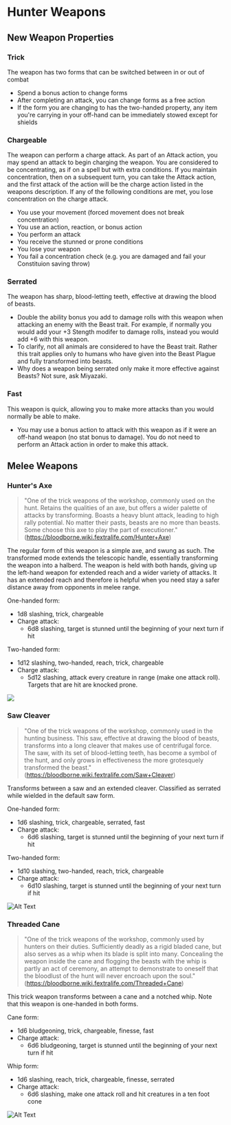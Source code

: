 # Hunter Weapons

## New Weapon Properties

### Trick
The weapon has two forms that can be switched between in or out of combat
- Spend a bonus action to change forms
- After completing an attack, you can change forms as a free action
- If the form you are changing to has the two-handed property, any item you're carrying in your off-hand can be immediately stowed except for shields

### Chargeable
The weapon can perform a charge attack. As part of an Attack action, you may spend an attack to begin charging the weapon. You are considered to be concentrating, as if on a spell but with extra conditions. If you maintain concentration, then on a subsequent turn, you can take the Attack action, and the first attack of the action will be the charge action listed in the weapons description. If any of the following conditions are met, you lose concentration on the charge attack.
- You use your movement (forced movement does not break concentration)
- You use an action, reaction, or bonus action
- You perform an attack
- You receive the stunned or prone conditions
- You lose your weapon
- You fail a concentration check (e.g. you are damaged and fail your Constituion saving throw)

### Serrated 
The weapon has sharp, blood-letting teeth, effective at drawing the blood of beasts.
- Double the ability bonus you add to damage rolls with this weapon when attacking an enemy with the Beast trait. For example, if normally you would add your +3 Stength modifer to damage rolls, instead you would add +6 with this weapon. 
- To clarify, not all animals are considered to have the Beast trait. Rather this trait applies only to humans who have given into the Beast Plague and fully transformed into beasts.
- Why does a weapon being serrated only make it more effective against Beasts? Not sure, ask Miyazaki. 

### Fast
This weapon is quick, allowing you to make more attacks than you would normally be able to make.
- You may use a bonus action to attack with this weapon as if it were an off-hand weapon (no stat bonus to damage). You do not need to perform an Attack action in order to make this attack.

## Melee Weapons

### Hunter's Axe
> "One of the trick weapons of the workshop, commonly used on the hunt. Retains the qualities of an axe, but offers a wider palette of attacks by transforming. Boasts a heavy blunt attack, leading to high rally potential. No matter their pasts, beasts are no more than beasts. Some choose this axe to play the part of executioner." (https://bloodborne.wiki.fextralife.com/Hunter+Axe)

The regular form of this weapon is a simple axe, and swung as such. The transformed mode extends the telescopic handle, essentially transforming the weapon into a halberd. The weapon is held with both hands, giving up the left-hand weapon for extended reach and a wider variety of attacks. It has an extended reach and therefore is helpful when you need stay a safer distance away from opponents in melee range.

One-handed form:
- 1d8 slashing, trick, chargeable
- Charge attack:
    - 6d8 slashing, target is stunned until the beginning of your next turn if hit

Two-handed form:
- 1d12 slashing, two-handed, reach, trick, chargeable
- Charge attack:
    - 5d12 slashing, attack every creature in range (make one attack roll). Targets that are hit are knocked prone.

![](https://bloodborne.wiki.fextralife.com/file/Bloodborne/hunter_axe.gif)

### Saw Cleaver
> "One of the trick weapons of the workshop, commonly used in the hunting business. This saw, effective at drawing the blood of beasts, transforms into a long cleaver that makes use of centrifugal force. The saw, with its set of blood-letting teeth, has become a symbol of the hunt, and only grows in effectiveness the more grotesquely transformed the beast." (https://bloodborne.wiki.fextralife.com/Saw+Cleaver)

Transforms between a saw and an extended cleaver. Classified as serrated while wielded in the default saw form.

One-handed form:
- 1d6 slashing, trick, chargeable, serrated, fast
- Charge attack:
    - 6d6 slashing, target is stunned until the beginning of your next turn if hit

Two-handed form:
- 1d10 slashing, two-handed, reach, trick, chargeable
- Charge attack:
    - 6d10 slashing, target is stunned until the beginning of your next turn if hit

![Alt Text](https://bloodborne.wiki.fextralife.com/file/Bloodborne/saw_cleaver.gif)

### Threaded Cane
> "One of the trick weapons of the workshop, commonly used by hunters on their duties. Sufficiently deadly as a rigid bladed cane, but also serves as a whip when its blade is split into many. Concealing the weapon inside the cane and flogging the beasts with the whip is partly an act of ceremony, an attempt to demonstrate to oneself that the bloodlust of the hunt will never encroach upon the soul." (https://bloodborne.wiki.fextralife.com/Threaded+Cane)

This trick weapon transforms between a cane and a notched whip. Note that this weapon is one-handed in both forms.

Cane form:
- 1d6 bludgeoning, trick, chargeable, finesse, fast
- Charge attack:
    - 6d6 bludgeoning, target is stunned until the beginning of your next turn if hit

Whip form:
- 1d6 slashing, reach, trick, chargeable, finesse, serrated
- Charge attack:
    - 6d6 slashing, make one attack roll and hit creatures in a ten foot cone

![Alt Text](https://bloodborne.wiki.fextralife.com/file/Bloodborne/threaded_cane.gif)

